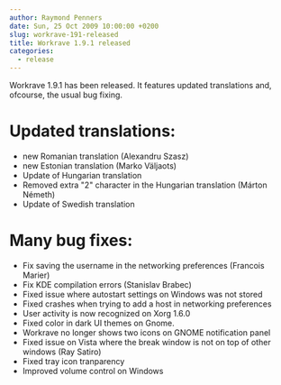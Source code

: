 ```yaml
---
author: Raymond Penners
date: Sun, 25 Oct 2009 10:00:00 +0200
slug: workrave-191-released
title: Workrave 1.9.1 released
categories:
  - release
---
```

Workrave 1.9.1 has been released. It features updated translations and,
ofcourse, the usual bug fixing.
<!--more-->

# Updated translations:

- new Romanian translation (Alexandru Szasz)
- new Estonian translation (Marko Väljaots)
- Update of Hungarian translation
- Removed extra "2" character in the Hungarian translation (Márton Németh)
- Update of Swedish translation

# Many bug fixes:

- Fix saving the username in the networking preferences (Francois Marier)
- Fix KDE compilation errors (Stanislav Brabec)
- Fixed issue where autostart settings on Windows was not stored
- Fixed crashes when trying to add a host in networking preferences
- User activity is now recognized on Xorg 1.6.0
- Fixed color in dark UI themes on Gnome.
- Workrave no longer shows two icons on GNOME notification panel
- Fixed issue on Vista where the break window is not on top of other
  windows (Ray Satiro)
- Fixed tray icon tranparency
- Improved volume control on Windows

